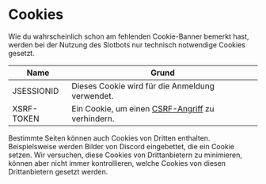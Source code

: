 # Cookies

Wie du wahrscheinlich schon am fehlenden Cookie-Banner bemerkt hast, werden bei der Nutzung des Slotbots nur technisch notwendige Cookies gesetzt.

| Name       | Grund                                                                                           |
| ---------- | ----------------------------------------------------------------------------------------------- |
| JSESSIONID | Dieses Cookie wird für die Anmeldung verwendet.                                                 |
| XSRF-TOKEN | Ein Cookie, um einen [CSRF-Angriff](https://roark.at/glossar/cookies/xsrf-token) zu verhindern. |

Bestimmte Seiten können auch Cookies von Dritten enthalten. Beispielsweise werden Bilder von Discord eingebettet, die ein Cookie setzen. Wir versuchen, diese Cookies von Drittanbietern zu minimieren, können aber nicht immer kontrollieren, welche Cookies von diesen Drittanbietern gesetzt werden.

